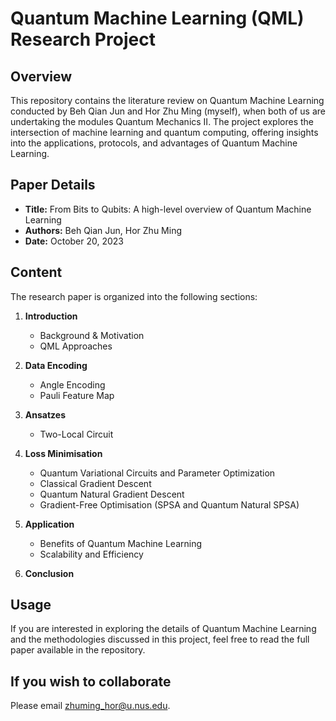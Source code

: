 # Quantum Machine Learning (QML) Research Project

## Overview

This repository contains the literature review on Quantum Machine Learning conducted by Beh Qian Jun and Hor Zhu Ming (myself), when both of us are undertaking the 
modules Quantum Mechanics II. The project explores the intersection of machine learning and quantum computing, offering insights into the applications, protocols, and 
advantages of Quantum Machine Learning.

## Paper Details

- **Title:** From Bits to Qubits: A high-level overview of Quantum Machine Learning
- **Authors:** Beh Qian Jun, Hor Zhu Ming
- **Date:** October 20, 2023

## Content

The research paper is organized into the following sections:

1. **Introduction**
   - Background & Motivation
   - QML Approaches

2. **Data Encoding**
   - Angle Encoding
   - Pauli Feature Map

3. **Ansatzes**
   - Two-Local Circuit

4. **Loss Minimisation**
   - Quantum Variational Circuits and Parameter Optimization
   - Classical Gradient Descent
   - Quantum Natural Gradient Descent
   - Gradient-Free Optimisation (SPSA and Quantum Natural SPSA)

5. **Application**
   - Benefits of Quantum Machine Learning
   - Scalability and Efficiency

6. **Conclusion**

## Usage

If you are interested in exploring the details of Quantum Machine Learning and the methodologies discussed in this project, feel free to read the full paper 
available in the repository.

## If you wish to collaborate

Please email zhuming_hor@u.nus.edu.

